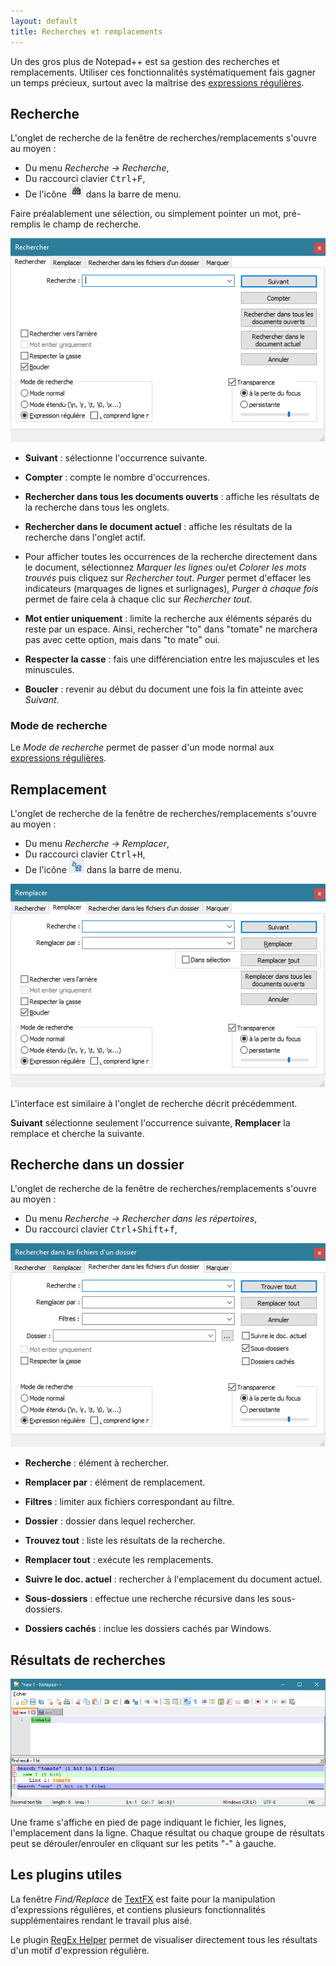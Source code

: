 ```yaml
---
layout: default
title: Recherches et remplacements
---
```

Un des gros plus de Notepad++ est sa gestion des recherches et remplacements. Utiliser ces fonctionnalités systématiquement fais gagner un temps précieux, surtout avec la maîtrise des [expressions régulières](expressions-regulieres.md).

## Recherche

L'onglet de recherche de la fenêtre de recherches/remplacements s'ouvre au moyen :

- Du menu *Recherche -> Recherche*,
- Du raccourci clavier <kbd>Ctrl</kbd>+<kbd>F</kbd>,
- De l'icône ![](/images/notepadpp_findicon.png) dans la barre de menu.

Faire préalablement une sélection, ou simplement pointer un mot, pré-remplis le champ de recherche.

![Fenêtre de recherche](/images/npp_find-search.png)

- **Suivant** : sélectionne l'occurrence suivante.
- **Compter** : compte le nombre d'occurrences.
- **Rechercher dans tous les documents ouverts** : affiche les résultats de la recherche dans tous les onglets.
- **Rechercher dans le document actuel** : affiche les résultats de la recherche dans l'onglet actif.

- Pour afficher toutes les occurrences de la recherche directement dans le document, sélectionnez *Marquer les lignes* ou/et *Colorer les mots trouvés* puis cliquez sur *Rechercher tout*. *Purger* permet d'effacer les indicateurs (marquages de lignes et surlignages), *Purger à chaque fois* permet de faire cela à chaque clic sur *Rechercher tout*.

- **Mot entier uniquement** : limite la recherche aux éléments séparés du reste par un espace. Ainsi, rechercher "to" dans "tomate" ne marchera pas avec cette option, mais dans "to mate" oui.
- **Respecter la casse** : fais une différenciation entre les majuscules et les minuscules.
- **Boucler** : revenir au début du document une fois la fin atteinte avec *Suivant*.

### Mode de recherche

Le *Mode de recherche* permet de passer d'un mode normal aux [expressions régulières](expressions-regulieres.md).

## Remplacement

L'onglet de recherche de la fenêtre de recherches/remplacements s'ouvre au moyen :

- Du menu *Recherche -> Remplacer*,
- Du raccourci clavier <kbd>Ctrl</kbd>+<kbd>H</kbd>,
- De l'icône ![](/images/notepadpp_replaceicon.png) dans la barre de menu.

![Fenêtre de remplacement](/images/npp_find-replace.png)

L'interface est similaire à l'onglet de recherche décrit précédemment.

**Suivant** sélectionne seulement l'occurrence suivante, **Remplacer** la remplace et cherche la suivante.

## Recherche dans un dossier

L'onglet de recherche de la fenêtre de recherches/remplacements s'ouvre au moyen :

- Du menu *Recherche -> Rechercher dans les répertoires*,
- Du raccourci clavier <kbd>Ctrl</kbd>+<kbd>Shift</kbd>+<kbd>f</kbd>,

![Fenêtre de recherche/remplacement par dossier](/images/npp_find-dir.png)

- **Recherche** : élément à rechercher.
- **Remplacer par** : élément de remplacement.
- **Filtres** : limiter aux fichiers correspondant au filtre.
- **Dossier** : dossier dans lequel rechercher.

- **Trouvez tout** : liste les résultats de la recherche.
- **Remplacer tout** : exécute les remplacements.

- **Suivre le doc. actuel** : rechercher à l'emplacement du document actuel.
- **Sous-dossiers** : effectue une recherche récursive dans les sous-dossiers.
- **Dossiers cachés** : inclue les dossiers cachés par Windows.

## Résultats de recherches

![*Find result*, résultats de recherches](/images/npp_find-result.png)

Une frame s'affiche en pied de page indiquant le fichier, les lignes, l'emplacement dans la ligne.
Chaque résultat ou chaque groupe de résultats peut se dérouler/enrouler en cliquant sur les petits "-" à gauche.

## Les plugins utiles

La fenêtre *Find/Replace* de [TextFX](plugins/textfx.md) est faite pour la manipulation d'expressions régulières, et contiens plusieurs fonctionnalités supplémentaires rendant le travail plus aisé.

Le plugin [RegEx Helper](plugins/regex-helper.md) permet de visualiser directement tous les résultats d'un motif d'expression régulière.
